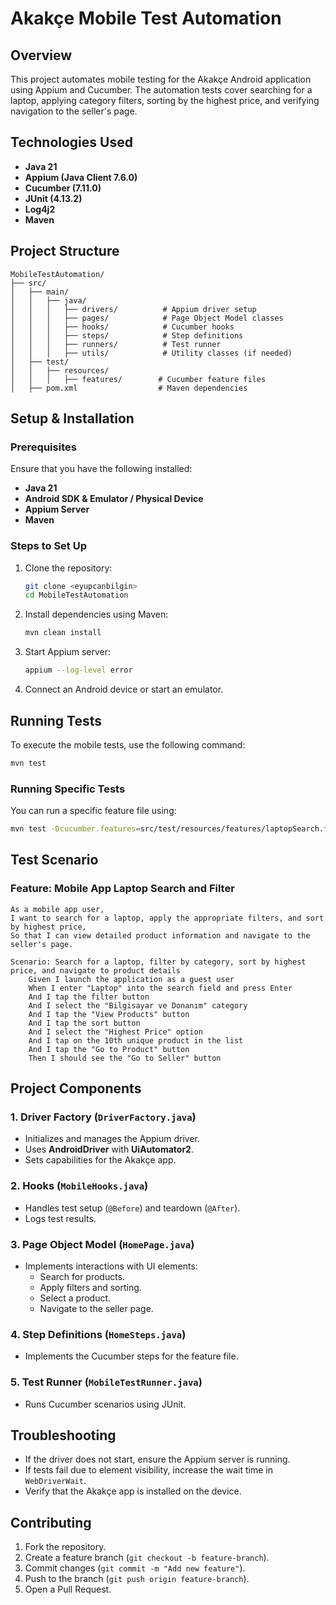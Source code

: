 # Akakçe Mobile Test Automation

## Overview
This project automates mobile testing for the Akakçe Android application using Appium and Cucumber. The automation tests cover searching for a laptop, applying category filters, sorting by the highest price, and verifying navigation to the seller's page.

## Technologies Used
- **Java 21**
- **Appium (Java Client 7.6.0)**
- **Cucumber (7.11.0)**
- **JUnit (4.13.2)**
- **Log4j2**
- **Maven**

## Project Structure
```
MobileTestAutomation/
├── src/
│   ├── main/
│   │   ├── java/
│   │   │   ├── drivers/          # Appium driver setup
│   │   │   ├── pages/            # Page Object Model classes
│   │   │   ├── hooks/            # Cucumber hooks
│   │   │   ├── steps/            # Step definitions
│   │   │   ├── runners/          # Test runner
│   │   │   ├── utils/            # Utility classes (if needed)
│   ├── test/
│   │   ├── resources/
│   │   │   ├── features/        # Cucumber feature files
│   ├── pom.xml                  # Maven dependencies
```

## Setup & Installation

### Prerequisites
Ensure that you have the following installed:
- **Java 21**
- **Android SDK & Emulator / Physical Device**
- **Appium Server**
- **Maven**

### Steps to Set Up
1. Clone the repository:
   ```sh
   git clone <eyupcanbilgin>
   cd MobileTestAutomation
   ```
2. Install dependencies using Maven:
   ```sh
   mvn clean install
   ```
3. Start Appium server:
   ```sh
   appium --log-level error
   ```
4. Connect an Android device or start an emulator.

## Running Tests
To execute the mobile tests, use the following command:
```sh
mvn test
```

### Running Specific Tests
You can run a specific feature file using:
```sh
mvn test -Dcucumber.features=src/test/resources/features/laptopSearch.feature
```

## Test Scenario
### Feature: Mobile App Laptop Search and Filter
```
As a mobile app user,
I want to search for a laptop, apply the appropriate filters, and sort by highest price,
So that I can view detailed product information and navigate to the seller's page.

Scenario: Search for a laptop, filter by category, sort by highest price, and navigate to product details
    Given I launch the application as a guest user
    When I enter "Laptop" into the search field and press Enter
    And I tap the filter button
    And I select the "Bilgisayar ve Donanım" category
    And I tap the "View Products" button
    And I tap the sort button
    And I select the "Highest Price" option
    And I tap on the 10th unique product in the list
    And I tap the "Go to Product" button
    Then I should see the "Go to Seller" button
```

## Project Components

### 1. **Driver Factory (`DriverFactory.java`)**
- Initializes and manages the Appium driver.
- Uses **AndroidDriver** with **UiAutomator2**.
- Sets capabilities for the Akakçe app.

### 2. **Hooks (`MobileHooks.java`)**
- Handles test setup (`@Before`) and teardown (`@After`).
- Logs test results.

### 3. **Page Object Model (`HomePage.java`)**
- Implements interactions with UI elements:
    - Search for products.
    - Apply filters and sorting.
    - Select a product.
    - Navigate to the seller page.

### 4. **Step Definitions (`HomeSteps.java`)**
- Implements the Cucumber steps for the feature file.

### 5. **Test Runner (`MobileTestRunner.java`)**
- Runs Cucumber scenarios using JUnit.

## Troubleshooting
- If the driver does not start, ensure the Appium server is running.
- If tests fail due to element visibility, increase the wait time in `WebDriverWait`.
- Verify that the Akakçe app is installed on the device.

## Contributing
1. Fork the repository.
2. Create a feature branch (`git checkout -b feature-branch`).
3. Commit changes (`git commit -m "Add new feature"`).
4. Push to the branch (`git push origin feature-branch`).
5. Open a Pull Request.

